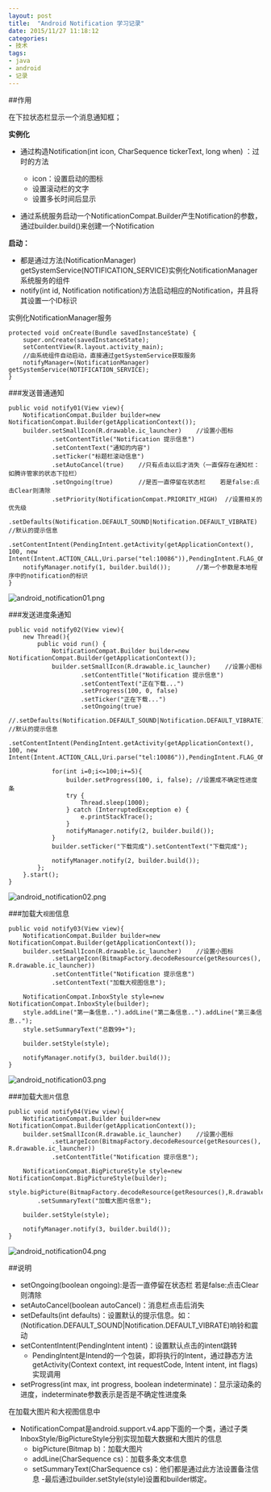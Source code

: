 ```yaml
---
layout: post
title:  "Android Notification 学习记录"
date: 2015/11/27 11:18:12 
categories:
- 技术
tags:
- java 
- android
- 记录
---
```



##作用

在下拉状态栏显示一个消息通知框；

**实例化**

- 通过构造Notification(int icon, CharSequence tickerText, long 
when) ：过时的方法
	- icon：设置启动的图标
	- 设置滚动栏的文字
	- 设置多长时间后显示

- 通过系统服务启动一个NotificationCompat.Builder产生Notification的参数，通过builder.build()来创建一个Notification


**启动：**

- 都是通过方法(NotificationManager) getSystemService(NOTIFICATION_SERVICE)实例化NotificationManager系统服务的组件
- notify(int id, Notification notification)方法启动相应的Notification，并且将其设置一个ID标识



实例化NotificationManager服务

	protected void onCreate(Bundle savedInstanceState) {
		super.onCreate(savedInstanceState);
		setContentView(R.layout.activity_main);
		//由系统组件自动启动，直接通过getSystemService获取服务
		notifyManager=(NotificationManager) getSystemService(NOTIFICATION_SERVICE);
	}


###发送普通通知

	public void notify01(View view){
		NotificationCompat.Builder builder=new NotificationCompat.Builder(getApplicationContext());
		builder.setSmallIcon(R.drawable.ic_launcher)	//设置小图标
				.setContentTitle("Notification 提示信息")
				.setContentText("通知的内容")
				.setTicker("标题栏滚动信息")
				.setAutoCancel(true)	//只有点击以后才消失（一直保存在通知栏：如腾许管家的状态下拉栏）
				.setOngoing(true)		//是否一直停留在状态栏	若是false:点击Clear则清除
				.setPriority(NotificationCompat.PRIORITY_HIGH)	//设置相关的优先级
				.setDefaults(Notification.DEFAULT_SOUND|Notification.DEFAULT_VIBRATE)	//默认的提示信息
				.setContentIntent(PendingIntent.getActivity(getApplicationContext(), 100, new Intent(Intent.ACTION_CALL,Uri.parse("tel:10086")),PendingIntent.FLAG_ONE_SHOT));
		notifyManager.notify(1, builder.build());		//第一个参数是本地程序中的notification的标识
	}
	
![android_notification01.png]({{site.baseurl}}/public/img/android_notification01.png)

###发送进度条通知	
	
	public void notify02(View view){
		new Thread(){
			public void run() {
				NotificationCompat.Builder builder=new NotificationCompat.Builder(getApplicationContext());
				builder.setSmallIcon(R.drawable.ic_launcher)	//设置小图标
						.setContentTitle("Notification 提示信息")
						.setContentText("正在下载...")
						.setProgress(100, 0, false)
						.setTicker("正在下载...")
						.setOngoing(true)
						//.setDefaults(Notification.DEFAULT_SOUND|Notification.DEFAULT_VIBRATE)	//默认的提示信息
						.setContentIntent(PendingIntent.getActivity(getApplicationContext(), 100, new Intent(Intent.ACTION_CALL,Uri.parse("tel:10086")),PendingIntent.FLAG_ONE_SHOT));
				
				for(int i=0;i<=100;i+=5){
					builder.setProgress(100, i, false);	//设置成不确定性进度条
					try {
						Thread.sleep(1000);
					} catch (InterruptedException e) {
						e.printStackTrace();
					}
					notifyManager.notify(2, builder.build());
				}
				builder.setTicker("下载完成").setContentText("下载完成");
				
				notifyManager.notify(2, builder.build());
			};
		}.start();
	}

![android_notification02.png]({{site.baseurl}}/public/img/android_notification02.png)


###加载大`视图`信息

	public void notify03(View view){
		NotificationCompat.Builder builder=new NotificationCompat.Builder(getApplicationContext());
		builder.setSmallIcon(R.drawable.ic_launcher)	//设置小图标
				.setLargeIcon(BitmapFactory.decodeResource(getResources(), R.drawable.ic_launcher))
				.setContentTitle("Notification 提示信息")
				.setContentText("加载大视图信息");
		
		NotificationCompat.InboxStyle style=new NotificationCompat.InboxStyle(builder);
		style.addLine("第一条信息..").addLine("第二条信息..").addLine("第三条信息..");
		style.setSummaryText("总数99+");
		
		builder.setStyle(style);
		
		notifyManager.notify(3, builder.build());
	}


![android_notification03.png]({{site.baseurl}}/public/img/android_notification03.png)

###加载大`图片`信息

	public void notify04(View view){
		NotificationCompat.Builder builder=new NotificationCompat.Builder(getApplicationContext());
		builder.setSmallIcon(R.drawable.ic_launcher)	//设置小图标
				.setLargeIcon(BitmapFactory.decodeResource(getResources(), R.drawable.ic_launcher))
			   	.setContentTitle("Notification 提示信息");
		
		NotificationCompat.BigPictureStyle style=new NotificationCompat.BigPictureStyle(builder);
		style.bigPicture(BitmapFactory.decodeResource(getResources(),R.drawable.logo))
			.setSummaryText("加载大图片信息");
		
		builder.setStyle(style);
		
		notifyManager.notify(3, builder.build());
	}

![android_notification04.png]({{site.baseurl}}/public/img/android_notification04.png)

##说明
- setOngoing(boolean ongoing):是否一直停留在状态栏	若是false:点击Clear则清除
- setAutoCancel(boolean autoCancel)：消息栏点击后消失
- setDefaults(int defaults)：设置默认的提示信息。如：(Notification.DEFAULT_SOUND|Notification.DEFAULT_VIBRATE)响铃和震动
- setContentIntent(PendingIntent intent)：设置默认点击的intent跳转
	- PendingIntent是Intend的一个包装，即将执行的Intent，通过静态方法getActivity(Context context, int requestCode, Intent intent, int flags)实现调用
- setProgress(int max, int progress, boolean indeterminate)：显示滚动条的进度，indeterminate参数表示是否是不确定性进度条

在加载大图片和大视图信息中

- NotificationCompat是android.support.v4.app下面的一个类，通过子类InboxStyle/BigPictureStyle分别实现加载大数据和大图片的信息
	- bigPicture(Bitmap b)：加载大图片
	- addLine(CharSequence cs)：加载多条文本信息
	- setSummaryText(CharSequence cs)：他们都是通过此方法设置备注信息
-最后通过builder.setStyle(style)设置和builder绑定。














